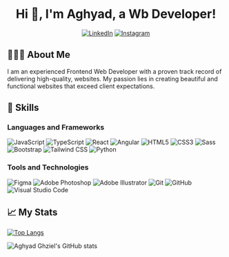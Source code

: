<h1 align="center">Hi 👋, I'm Aghyad, a Wb Developer!</h1>

<p align="center">
  <a href="https://www.linkedin.com/in/aghyadghziel/"><img src="https://img.shields.io/badge/-aghyadghziel-blue?style=flat-square&logo=Linkedin&logoColor=white&link=https://www.linkedin.com/in/aghyadghziel/" alt="LinkedIn"></a>
  <a href="https://www.instagram.com/aghyad_ghziel/"><img src="https://img.shields.io/badge/-aghyad__ghziel-e4405f?style=flat-square&logo=Instagram&logoColor=white&link=https://www.instagram.com/aghyad_ghziel/" alt="Instagram"></a>
</p>

## 👨🏻‍💻 About Me

I am an experienced Frontend Web Developer with a proven track record of delivering high-quality, websites. My passion lies in creating beautiful and functional websites that exceed client expectations.


## 🚀 Skills

### Languages and Frameworks

![JavaScript](https://img.shields.io/badge/-JavaScript-black?style=flat-square&logo=javascript)
![TypeScript](https://img.shields.io/badge/-TypeScript-007ACC?style=flat-square&logo=typescript)
![React](https://img.shields.io/badge/-React-black?style=flat-square&logo=react)
![Angular](https://img.shields.io/badge/-Angular-DD0031?style=flat-square&logo=angular)
![HTML5](https://img.shields.io/badge/-HTML5-black?style=flat-square&logo=html5)
![CSS3](https://img.shields.io/badge/-CSS3-1572B6?style=flat-square&logo=css3)
![Sass](https://img.shields.io/badge/-Sass-pink?style=flat-square&logo=sass)
![Bootstrap](https://img.shields.io/badge/-Bootstrap-563D7C?style=flat-square&logo=bootstrap)
![Tailwind CSS](https://img.shields.io/badge/-Tailwind_CSS-38B2AC?style=flat-square&logo=tailwind-css)
![Python](https://img.shields.io/badge/-Python-306998?style=flat-square&logo=python)

### Tools and Technologies

![Figma](https://img.shields.io/badge/-Figma-ffbaba?style=flat-square&logo=figma)
![Adobe Photoshop](https://img.shields.io/badge/-Adobe_Photoshop-31A8FF?style=flat-square&logo=adobe-photoshop)
![Adobe Illustrator](https://img.shields.io/badge/-Adobe_Illustrator-FF9A00?style=flat-square&logo=adobe-illustrator)
![Git](https://img.shields.io/badge/-Git-black?style=flat-square&logo=git)
![GitHub](https://img.shields.io/badge/-GitHub-181717?style=flat-square&logo=github)
![Visual Studio Code](https://img.shields.io/badge/-Visual_Studio_Code-007ACC?style=flat-square&logo=visual-studio-code)

## 📈 My Stats

[![Top Langs](https://github-readme-stats.vercel.app/api/top-langs/?username=aghyadghziel&layout=compact)](https://github.com/anuraghazra/github-readme-stats)

![Aghyad Ghziel's GitHub stats](https://github-readme-stats.vercel.app/api?username=aghyadghziel&show_icons=true&theme=radical)

